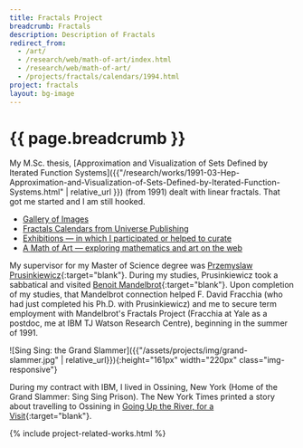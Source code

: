 ```yaml
---
title: Fractals Project
breadcrumb: Fractals
description: Description of Fractals
redirect_from:
  - /art/
  - /research/web/math-of-art/index.html
  - /research/web/math-of-art/
  - /projects/fractals/calendars/1994.html
project: fractals
layout: bg-image
---
```

# {{ page.breadcrumb }}

My M.Sc. thesis,
[Approximation and Visualization of Sets Defined by Iterated Function Systems]({{"/research/works/1991-03-Hep-Approximation-and-Visualization-of-Sets-Defined-by-Iterated-Function-Systems.html" | relative_url }})
(from 1991) dealt with linear fractals.
That got me started and I am still hooked.

- [Gallery of Images](gallery/)
- [Fractals Calendars from Universe Publishing](calendars/)
- [Exhibitions &mdash; in which I participated or helped to curate](exhibitions/)
- [A Math of Art &mdash; exploring mathematics and art on the web](math-of-art.html)

My supervisor for my Master of Science degree was
[Przemyslaw Prusinkiewicz](https://en.wikipedia.org/wiki/Przemys%C5%82aw_Prusinkiewicz){:target="blank"}.
During my studies, Prusinkiewicz took a sabbatical and visited
[Benoit Mandelbrot](https://en.wikipedia.org/wiki/Benoit_Mandelbrot){:target="blank"}.
Upon completion of my studies,
that Mandelbrot connection helped F. David Fracchia
(who had just completed his Ph.D. with Prusinkiewicz)
and me to secure term employment with Mandelbrot's Fractals Project
(Fracchia at Yale as a postdoc, me at IBM TJ Watson Research Centre),
beginning in the summer of 1991.

![Sing Sing: the Grand Slammer]({{"/assets/projects/img/grand-slammer.jpg" | relative_url}}){:height="161px" width="220px" class="img-responsive"}

During my contract with IBM, I lived in Ossining, New York
(Home of the Grand Slammer: Sing Sing Prison).
The New York Times printed a story about travelling to Ossining in
[Going Up the River, for a Visit](http://www.nytimes.com/2005/01/21/travel/escapes/going-up-the-river-for-a-visit.html){:target="blank"}.


{% include project-related-works.html %}
